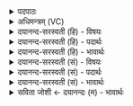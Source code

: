 <details><summary>पदपाठः</summary>

यदि॑। जाग्र॑त्। यदि॑। स्वप्ने॑। एना॑ꣳसि। च॒कृ॒म। व॒यम्। सूर्यः॑। मा॒। तस्मा॑त्। एन॑सः। विश्वा॑त्। मु॒ञ्च॒तु॒। अꣳह॑सः। १६।
</details>

<details><summary>अधिमन्त्रम् (VC)</summary>

- सूर्य्यो देवता
- प्रजापतिर्ऋषिः
- निचृदनुष्टुप्
- गान्धारः
</details>

<details><summary>दयानन्द-सरस्वती (हि) - विषयः</summary>

फिर उसी विषय को अगले मन्त्र में कहा है ॥
</details>

<details><summary>दयानन्द-सरस्वती (हि) - पदार्थः</summary>

पदार्थान्वयभाषाः -  हे विद्वन् ! (यदि) जो (जाग्रत्) जाग्रत् अवस्था और (यदि) जो (स्वप्ने) स्वप्नावस्था में (एनांसि) अपराधों को (वयम्) हम (चकृम) करें, (तस्मात्) उस (विश्वात्) समग्र (एनसः) पाप और (अंहसः) प्रमाद से (सूर्यः) सूर्य के समान वर्त्तमान आप (मा) मुझको (मुञ्चतु) पृथक् करें ॥१६ ॥
</details>

<details><summary>दयानन्द-सरस्वती (हि) - भावार्थः</summary>

भावार्थभाषाः -  जिस किसी दुष्ट चेष्टा को मनुष्य लोग करें, विद्वान् लोग उस चेष्टा से उन सब को शीघ्र निवृत्त करें ॥१६ ॥
</details>

<details><summary>दयानन्द-सरस्वती (सं) - विषयः</summary>

पुनस्तमेव विषयमाह ॥
</details>

<details><summary>दयानन्द-सरस्वती (सं) - पदार्थः</summary>

पदार्थान्वयभाषाः -  हे विद्वन् ! यदि जाग्रद् यदि स्वप्न एनांसि वयं चकृम, तस्माद् विश्वादेनसोंऽहसश्च सूर्य इव भवान् मा मुञ्चतु ॥१६ ॥
</details>

<details><summary>दयानन्द-सरस्वती (सं) - भावार्थः</summary>

भावार्थभाषाः -  यां काञ्चिद् दुश्चेष्टां जनाः कुर्युर्विद्वांसस्तस्यास्तान् सर्वान् सद्यो निवारयेयुः ॥१६ ॥
</details>

<details><summary>सविता जोशी ← दयानन्दः (म) - भावार्थः</summary>

भावार्थभाषाः -  जी माणसे दुष्ट कृत्ये करतात त्यांना विद्वान लोकांनी त्यापासून दूर करावे.
</details>